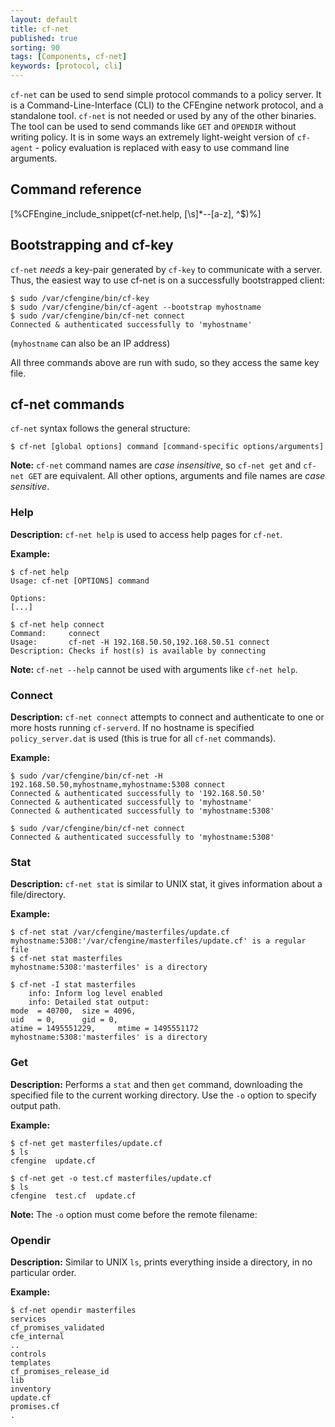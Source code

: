 ```yaml
---
layout: default
title: cf-net
published: true
sorting: 90
tags: [Components, cf-net]
keywords: [protocol, cli]
---
```


`cf-net` can be used to send simple protocol commands to a policy server.
It is a Command-Line-Interface (CLI) to the CFEngine network protocol, and a standalone tool.
`cf-net` is not needed or used by any of the other binaries.
The tool can be used to send commands like `GET` and `OPENDIR` without writing policy.
It is in some ways an extremely light-weight version of `cf-agent` - policy evaluation is replaced with easy to use command line arguments.

## Command reference

[%CFEngine_include_snippet(cf-net.help, [\s]*--[a-z], ^$)%]

<!-- ** <- Terminate syntax highlighting of weird regex -->

## Bootstrapping and cf-key

`cf-net` *needs* a key-pair generated by `cf-key` to communicate with a server.
Thus, the easiest way to use cf-net is on a successfully bootstrapped client:

```console
$ sudo /var/cfengine/bin/cf-key
$ sudo /var/cfengine/bin/cf-agent --bootstrap myhostname
$ sudo /var/cfengine/bin/cf-net connect
Connected & authenticated successfully to 'myhostname'
```

(`myhostname` can also be an IP address)

All three commands above are run with sudo, so they access the same key file.

## cf-net commands
`cf-net` syntax follows the general structure:

```console
$ cf-net [global options] command [command-specific options/arguments]
```

**Note:** `cf-net` command names are *case insensitive*, so `cf-net get` and `cf-net GET` are equivalent.
All other options, arguments and file names are *case sensitive*.

### Help
**Description:** `cf-net help` is used to access help pages for `cf-net`.

**Example:**

```console
$ cf-net help
Usage: cf-net [OPTIONS] command

Options:
[...]
```

```console
$ cf-net help connect
Command:     connect
Usage:       cf-net -H 192.168.50.50,192.168.50.51 connect
Description: Checks if host(s) is available by connecting
```

**Note:** `cf-net --help` cannot be used with arguments like `cf-net help`.

### Connect
**Description:** `cf-net connect` attempts to connect and authenticate to one or more hosts running `cf-serverd`.
If no hostname is specified `policy_server.dat` is used (this is true for all `cf-net` commands).

**Example:**

```console
$ sudo /var/cfengine/bin/cf-net -H 192.168.50.50,myhostname,myhostname:5308 connect
Connected & authenticated successfully to '192.168.50.50'
Connected & authenticated successfully to 'myhostname'
Connected & authenticated successfully to 'myhostname:5308'
```

```console
$ sudo /var/cfengine/bin/cf-net connect
Connected & authenticated successfully to 'myhostname:5308'
```

### Stat
**Description:** `cf-net stat` is similar to UNIX stat, it gives information about a file/directory.

**Example:**

```console
$ cf-net stat /var/cfengine/masterfiles/update.cf
myhostname:5308:'/var/cfengine/masterfiles/update.cf' is a regular file
$ cf-net stat masterfiles
myhostname:5308:'masterfiles' is a directory
```

```console
$ cf-net -I stat masterfiles
    info: Inform log level enabled
    info: Detailed stat output:
mode  = 40700,  size = 4096,
uid   = 0,      gid = 0,
atime = 1495551229,     mtime = 1495551172
myhostname:5308:'masterfiles' is a directory
```

### Get
**Description:** Performs a `stat` and then `get` command, downloading the specified file to the current working directory.
Use the `-o` option to specify output path.

**Example:**

```console
$ cf-net get masterfiles/update.cf
$ ls
cfengine  update.cf
```

```console
$ cf-net get -o test.cf masterfiles/update.cf
$ ls
cfengine  test.cf  update.cf
```

**Note:** The `-o` option must come before the remote filename:

### Opendir
**Description:** Similar to UNIX `ls`, prints everything inside a directory, in no particular order.

**Example:**

```console
$ cf-net opendir masterfiles
services
cf_promises_validated
cfe_internal
..
controls
templates
cf_promises_release_id
lib
inventory
update.cf
promises.cf
.
```
